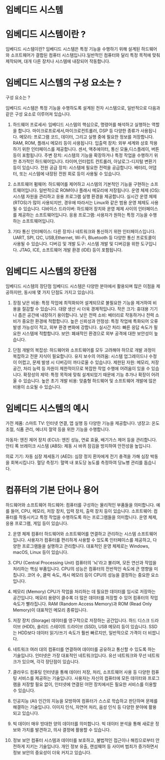 # 임베디드 시스템

# 임베디드 시스템이란 ? 

임베디드 시스템이란?
임베디드 시스템은 특정 기능을 수행하기 위해 설계된 하드웨어와 소프트웨어가 결합된 컴퓨터 시스템입니다.일반적인 컴퓨터와 달리 특정 목적에 맞춰 제작되며, 대개 다른 장치나 시스템에 내장되어 작동합니다.

# 임베디드 시스템의 구성 요소는 ? 

구성 요소는 ? 

임베디드 시스템은 특정 기능을 수행하도록 설계된 전자 시스템으로, 일반적으로 다음과 같은 구성 요소로 이루어져 있습니다.

1. 하드웨어
프로세서: 임베디드 시스템의 핵심으로, 명령어를 해석하고 실행하는 역할을 합니다. 마이크로프로세서,마이크로컨트롤러, DSP 등 다양한 종류가 사용됩니다.
메모리: 프로그램 코드, 데이터, 그리고 실행 중에 필요한 정보를 저장합니다. RAM, ROM, 플래시 메모리 등이 사용됩니다.
입출력 장치: 외부 세계와 상호 작용하기 위한 인터페이스를 제공합니다. 센서, 액추에이터, 통신 모듈,디스플레이, 버튼 등이 포함됩니다.
주변 장치: 시스템의 기능을 확장하거나 특정 작업을 수행하기 위한 추가적인 하드웨어입니다. 타이머,인터럽트 컨트롤러, 아날로그-디지털 변환기 등이 있습니다.
전원 공급 장치: 시스템에 필요한 전력을 공급합니다. 배터리, 어댑터, 또는 시스템에 내장된 전원 회로 등이 사용될 수 있습니다.

3. 소프트웨어
펌웨어: 하드웨어를 제어하고 시스템의 기본적인 기능을 구현하는 소프트웨어입니다. 일반적으로 ROM이나 플래시 메모리에 저장됩니다.
운영 체제 (OS): 시스템 자원을 관리하고 응용 프로그램 실행 환경을 제공합니다. 실시간 운영 체제 (RTOS)가 많이 사용되지만, 경우에 따라서는 Linux와 같은 범용 운영 체제도 사용될 수 있습니다.
디바이스 드라이버: 하드웨어 장치와 운영 체제 사이의 인터페이스를 제공하는 소프트웨어입니다.
응용 프로그램: 사용자가 원하는 특정 기능을 수행하는 소프트웨어입니다.

5. 기타
통신 인터페이스: 다른 장치나 네트워크와 통신하기 위한 인터페이스입니다. UART, SPI, I2C, USB,Ethernet, Wi-Fi, Bluetooth 등 다양한 통신 프로토콜이 사용될 수 있습니다.
디버깅 및 개발 도구: 시스템 개발 및 디버깅을 위한 도구입니다. JTAG, ICE, 소프트웨어 개발 환경 (IDE) 등이 포함됩니다.

# 임베디드 시스템의 장단점 

임베디드 시스템의 장단점
임베디드 시스템은 다양한 분야에서 활용되며 많은 이점을 제공하지만, 동시에 몇 가지 단점도 가지고 있습니다.

1. 장점
낮은 비용: 특정 작업에 최적화되어 설계되므로 불필요한 기능을 제거하여 비용을 절감할 수 있습니다. 대량 생산 시 더욱 경제적입니다.
작은 크기: 휴대용 기기나 좁은 공간에 내장하기 용이합니다.
낮은 전력 소비: 배터리로 작동하거나 전력 소비가 중요한 환경에 적합합니다.
높은 신뢰성과 안정성: 특정 작업에 특화되어 오류 발생 가능성이 적고, 외부 환경 변화에 강합니다.
실시간 처리: 빠른 응답 속도가 필요한 시스템에 적합합니다.
보안: 폐쇄적인 환경으로 외부 공격에 대한 보안성이 높습니다.

2. 단점
개발의 복잡성: 하드웨어와 소프트웨어를 모두 고려해야 하므로 개발 과정이 복잡하고 전문 지식이 필요합니다.
유지 보수의 어려움: 시스템 업그레이드나 수정이 어렵고, 문제 발생 시 디버깅이 까다로울 수 있습니다.
제한된 자원: 메모리, 저장 공간, 처리 능력 등 자원이 제한적이므로 복잡한 작업 수행에 어려움이 있을 수 있습니다.
확장성의 제약: 특정 목적에 맞춰 설계되었기 때문에 기능 추가나 확장이 어려울 수 있습니다.
높은 초기 개발 비용: 맞춤형 하드웨어 및 소프트웨어 개발에 많은 비용이 소요될 수 있습니다.

# 임베디드 시스템의 예시 

가전 제품:
스마트 TV: 인터넷 연결, 앱 실행 등 다양한 기능을 제공합니다.
냉장고: 온도 조절, 식품 관리, 에너지 절약 등을 위한 기능을 수행합니다.

자동차:
엔진 제어 장치 (ECU): 엔진 성능, 연료 효율, 배기가스 제어 등을 관리합니다.
안티 록 브레이크 시스템 (ABS): 제동 시 바퀴 잠김을 방지하여 안전성을 높입니다.

의료 기기:
자동 심장 제세동기 (AED): 심장 정지 환자에게 전기 충격을 가해 심장 박동을 회복시킵니다.
혈당 측정기: 혈액 내 포도당 농도를 측정하여 당뇨병 관리를 돕습니다.

# 컴퓨터의 기본 단어나 용어 

하드웨어와 소프트웨어
하드웨어: 컴퓨터를 구성하는 물리적인 부품들을 의미합니다. 예를 들어, CPU, 메모리, 저장 장치, 입력 장치, 출력 장치 등이 있습니다.
소프트웨어: 컴퓨터를 작동시키고 특정 작업을 수행하도록 하는 프로그램들을 의미합니다. 운영 체제, 응용 프로그램, 게임 등이 있습니다.

2. 운영 체제
컴퓨터 하드웨어와 소프트웨어를 연결하고 관리하는 시스템 소프트웨어입니다.
사용자가 컴퓨터를 편리하게 사용할 수 있도록 인터페이스를 제공하고, 다양한 프로그램들을 실행하고 관리합니다.
대표적인 운영 체제로는 Windows, macOS, Linux 등이 있습니다.

3. CPU (Central Processing Unit)
컴퓨터의 '뇌'라고 불리며, 모든 연산과 작업을 처리하는 핵심 부품입니다.
CPU의 성능은 컴퓨터의 전반적인 속도에 큰 영향을 미칩니다.
코어 수, 클럭 속도, 캐시 메모리 등이 CPU의 성능을 결정하는 중요한 요소입니다.

4. 메모리 (Memory)
CPU가 작업을 처리하는 데 필요한 데이터를 임시로 저장하는 공간입니다.
메모리 용량이 클수록 더 많은 데이터를 저장할 수 있어 컴퓨터의 작업 속도가 빨라집니다.
RAM (Random Access Memory)과 ROM (Read Only Memory)이 대표적인 메모리 종류입니다.

5. 저장 장치 (Storage)
데이터를 영구적으로 저장하는 공간입니다.
하드 디스크 드라이브 (HDD), 솔리드 스테이트 드라이브 (SSD), USB 메모리 등이 있습니다.
SSD는 HDD보다 데이터 읽기/쓰기 속도가 훨씬 빠르지만, 일반적으로 가격이 더 비쌉니다.

6. 네트워크
여러 대의 컴퓨터를 연결하여 데이터를 공유하고 통신할 수 있도록 하는 기술입니다.
인터넷은 가장 대표적인 네트워크입니다.
유선 네트워크와 무선 네트워크가 있으며, 각각 장단점이 있습니다.

8. 클라우드 컴퓨팅
인터넷을 통해 데이터 저장, 처리, 소프트웨어 사용 등 다양한 컴퓨팅 서비스를 제공하는 기술입니다.
사용자는 자신의 컴퓨터에 모든 데이터와 프로그램을 저장할 필요 없이, 인터넷에 연결된 어떤 장치에서든 필요한 서비스를 이용할 수 있습니다.

10. 인공지능 (AI)
인간의 지능을 모방하여 컴퓨터가 스스로 학습하고 판단하며 문제를 해결하는 기술입니다.
이미지 인식, 자연어 처리, 음성 인식 등 다양한 분야에 활용되고 있습니다.

12. 빅 데이터
매우 방대한 양의 데이터를 의미합니다.
빅 데이터 분석을 통해 새로운 정보와 가치를 발견하고, 의사 결정에 활용할 수 있습니다.

14. 정보 보안
컴퓨터 시스템과 데이터를 보호하고, 불법적인 접근이나 해킹으로부터 안전하게 지키는 기술입니다.
개인 정보 유출, 랜섬웨어 등 사이버 범죄가 증가하면서 정보 보안의 중요성이 더욱 커지고 있습니다.

